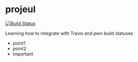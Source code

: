 # projeul

[![Build Status](https://travis-ci.org/evilquinn/projeul.svg?branch=travis_poc)](https://travis-ci.org/evilquinn/travis_poc)

Learning how to integrate with Travis and pwn build statuses

 * point1
 * point2
 * important
